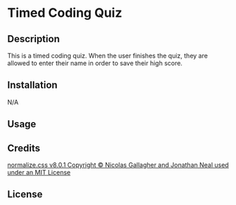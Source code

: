 # Timed Coding Quiz

## Description

This is a timed coding quiz. When the user finishes the quiz, they are allowed to enter their name in order to save their high score. 

## Installation

N/A

## Usage

## Credits

[normalize.css v8.0.1 Copyright © Nicolas Gallagher and Jonathan Neal used under an MIT License](https://github.com/necolas/normalize.css)

## License 